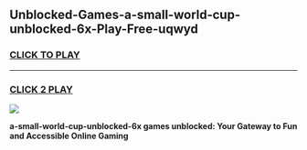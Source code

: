 
## Unblocked-Games-a-small-world-cup-unblocked-6x-Play-Free-uqwyd
<h3>
<a href="https://premium76.site?title=a-small-world-cup-unblocked-6x&ref=19M">CLICK TO PLAY</a></h3>
<hr>

<h3>
<a href="https://premium76.site?title=a-small-world-cup-unblocked-6x&ref=19M">CLICK 2 PLAY</a>
  
</h3>

<a href="https://premium76.site?title=a-small-world-cup-unblocked-6x&ref=19M"><img src="https://clearcache.store/games.png"></a>


**a-small-world-cup-unblocked-6x games unblocked: Your Gateway to Fun and Accessible Online Gaming**
